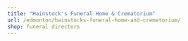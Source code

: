 ```yaml
---
title: "Hainstock's Funeral Home & Crematorium"
url: /edmonton/hainstocks-funeral-home-and-crematorium/
shop: funeral directors
---
```

